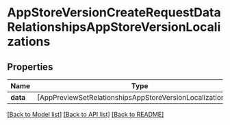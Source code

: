 # AppStoreVersionCreateRequestDataRelationshipsAppStoreVersionLocalizations

## Properties
Name | Type | Description | Notes
------------ | ------------- | ------------- | -------------
**data** | [AppPreviewSetRelationshipsAppStoreVersionLocalizationData] |  | [optional] 

[[Back to Model list]](../README.md#documentation-for-models) [[Back to API list]](../README.md#documentation-for-api-endpoints) [[Back to README]](../README.md)


